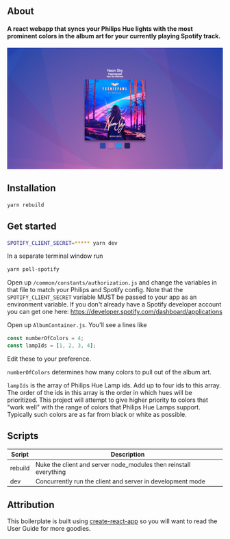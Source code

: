 
## About
#### A react webapp that syncs your Philips Hue lights with the most prominent colors in the album art for your currently playing Spotify track.

<img src="example-screenshot.png" alt="example-screenshot">

## Installation

```bash
yarn rebuild
```

## Get started

```bash
SPOTIFY_CLIENT_SECRET=***** yarn dev
```

In a separate terminal window run
```bash
yarn poll-spotify
```

Open up `/common/constants/authorization.js` and change the variables in that file to match your Philips and Spotify config. Note that the `SPOTIFY_CLIENT_SECRET` variable MUST be passed to your app as an environment variable.
If you don't already have a Spotify developer account you can get one here: https://developer.spotify.com/dashboard/applications

Open up `AlbumContainer.js`. You'll see a lines like

```javascript
const numberOfColors = 4;
const lampIds = [1, 2, 3, 4];
```

Edit these to your preference.

`numberOfColors` determines how many colors to pull out of the album art.

`lampIds` is the array of Philips Hue Lamp ids. Add up to four ids to this array. The order of the ids in this array is the order in which hues will be prioritized. This project will attempt to give higher priority to colors that "work well" with the range of colors that Philips Hue Lamps support. Typically such colors are as far from black or white as possible.

## Scripts
| Script | Description |
|---|---|
| rebuild | Nuke the client and server node_modules then reinstall everything |
| dev | Concurrently run the client and server in development mode |

## Attribution
This boilerplate is built using [create-react-app](https://github.com/facebookincubator/create-react-app) so you will want to read the User Guide for more goodies.
